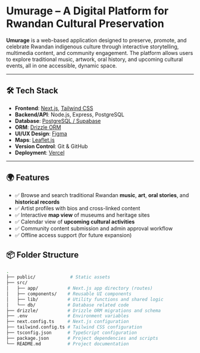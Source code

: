 # Umurage – A Digital Platform for Rwandan Cultural Preservation

**Umurage** is a web-based application designed to preserve, promote, and celebrate Rwandan indigenous culture through interactive storytelling, multimedia content, and community engagement. The platform allows users to explore traditional music, artwork, oral history, and upcoming cultural events, all in one accessible, dynamic space.

---

## 🛠 Tech Stack

- **Frontend**: [Next.js](https://nextjs.org/), [Tailwind CSS](https://tailwindcss.com/)
- **Backend/API**: Node.js, Express, PostgreSQL
- **Database**: [PostgreSQL / Supabase](https://www.supabase.com/)
- **ORM**: [Drizzle ORM](https://orm.drizzle.team/)
- **UI/UX Design**: [Figma](https://figma.com)
- **Maps**: [Leaflet.js](https://leafletjs.com/)
- **Version Control**: Git & GitHub
- **Deployment**: [Vercel](https://vercel.com/)

---

## 🌍 Features

- ✅ Browse and search traditional Rwandan **music**, **art**, **oral stories**, and **historical records**
- ✅ Artist profiles with bios and cross-linked content
- ✅ Interactive **map view** of museums and heritage sites
- ✅ Calendar view of **upcoming cultural activities**
- ✅ Community content submission and admin approval workflow
- ✅ Offline access support (for future expansion)


## 📦 Folder Structure

```bash
.
├── public/             # Static assets
├── src/
│   ├── app/           # Next.js app directory (routes)
│   ├── components/    # Reusable UI components
│   ├── lib/           # Utility functions and shared logic
│   └── db/            # Database related code
├── drizzle/           # Drizzle ORM migrations and schema
├── .env               # Environment variables
├── next.config.ts     # Next.js configuration
├── tailwind.config.ts # Tailwind CSS configuration
├── tsconfig.json      # TypeScript configuration
├── package.json       # Project dependencies and scripts
└── README.md          # Project documentation
```
